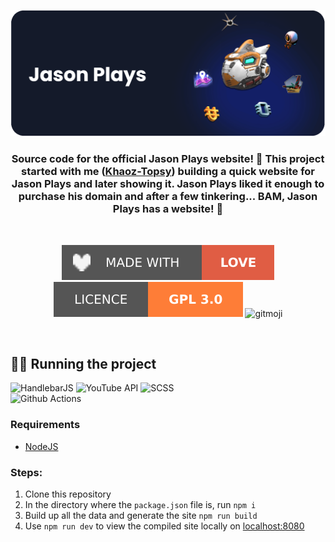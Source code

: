 <div align="center">
  
  ![header](./.github/images/github-banner.png)

  ### Source code for the official Jason Plays website! 🎉 This project started with me ([Khaoz-Topsy](https://github.com/Khaoz-Topsy)) building a quick website for Jason Plays and later showing it. Jason Plays liked it enough to purchase his domain and after a few tinkering... BAM, Jason Plays has a website! 🥳
  
  <br />
  
  ![madeWithLove](./.github/images/made-with-love.svg)
  [![licence](./.github/images/licence-badge.svg)](https://github.com/NMSCD/AtlasPass/blob/main/LICENCE.md)
  ![gitmoji](./.github/badges/gitmoji.svg)

</div>

<br />

## 🏃‍♂️ Running the project

![HandlebarJS](https://img.shields.io/badge/HandlebarJS-FF5722?style=for-the-badge&logo=handlebarsdotjs&logoColor=white)
![YouTube API](https://img.shields.io/badge/YouTube%20API-%23FF0000.svg?style=for-the-badge&logo=YouTube&logoColor=white)
![SCSS](https://img.shields.io/badge/SCSS-hotpink.svg?style=for-the-badge&logo=SASS&logoColor=white)<br/>
![Github Actions](https://img.shields.io/badge/Github%20Actions-2088FF?style=for-the-badge&logo=github%20actions&logoColor=white)
  
### Requirements
- [NodeJS](https://nodejs.org/en/download/)

### Steps:
1. Clone this repository
2. In the directory where the `package.json` file is, run `npm i`
3. Build up all the data and generate the site `npm run build`
4. Use `npm run dev` to view the compiled site locally on [localhost:8080](http://127.0.0.1:8080)

<br />

<!-- Links used in the page -->
